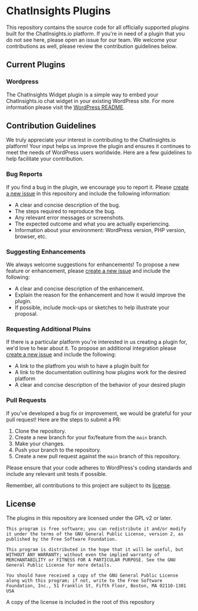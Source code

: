 # ChatInsights Plugins

This repository contains the source code for all officially supported plugins built for the ChatInsights.io platform. If you're in need of a plugin that you do not see here, please open an issue for our team. We welcome your contributions as well, please review the contribution guidelines below.

## Current Plugins

### Wordpress

The ChatInsights Widget plugin is a simple way to embed your ChatInsights.io chat widget in your existing WordPress site. For more information please visit the [WordPress README](./wordpress/README.md).

## Contribution Guidelines

We truly appreciate your interest in contributing to the ChatInsights.io platform! Your input helps us improve the plugin and ensures it continues to meet the needs of WordPress users worldwide. Here are a few guidelines to help facilitate your contribution.

### Bug Reports

If you find a bug in the plugin, we encourage you to report it. Please [create a new issue](https://github.com/your-repository-link/issues) in this repository and include the following information:

- A clear and concise description of the bug.
- The steps required to reproduce the bug.
- Any relevant error messages or screenshots.
- The expected outcome and what you are actually experiencing.
- Information about your environment: WordPress version, PHP version, browser, etc.

### Suggesting Enhancements

We always welcome suggestions for enhancements! To propose a new feature or enhancement, please [create a new issue](https://github.com/backslashdev-llc/chatinsights-plugins/issues) and include the following:

- A clear and concise description of the enhancement.
- Explain the reason for the enhancement and how it would improve the plugin.
- If possible, include mock-ups or sketches to help illustrate your proposal.

### Requesting Additional Pluins

If there is a particular platform you're interested in us creating a plugin for, we'd love to hear about it. To propose an additional integration please [create a new issue](https://github.com/backslashdev-llc/chatinsights-plugins/issues) and include the following:

- A link to the platfrom you wish to have a plugin built for
- A link to the documentation outlining how plugins work for the desired platform
- A clear and concise description of the behavior of your desired plugin

### Pull Requests

If you've developed a bug fix or improvement, we would be grateful for your pull request! Here are the steps to submit a PR:

1. Clone the repository.
2. Create a new branch for your fix/feature from the `main` branch.
3. Make your changes.
4. Push your branch to the repository.
5. Create a new pull request against the `main` branch of this repository.

Please ensure that your code adheres to WordPress's coding standards and include any relevant unit tests if possible.

Remember, all contributions to this project are subject to its [license](./LICENSE.txt).


## License

The plugins in this repository are licensed under the GPL v2 or later.

```
This program is free software; you can redistribute it and/or modify it under the terms of the GNU General Public License, version 2, as published by the Free Software Foundation.

This program is distributed in the hope that it will be useful, but WITHOUT ANY WARRANTY; without even the implied warranty of MERCHANTABILITY or FITNESS FOR A PARTICULAR PURPOSE. See the GNU General Public License for more details.

You should have received a copy of the GNU General Public License along with this program; if not, write to the Free Software Foundation, Inc., 51 Franklin St, Fifth Floor, Boston, MA 02110-1301 USA
```

A copy of the license is included in the root of this repository